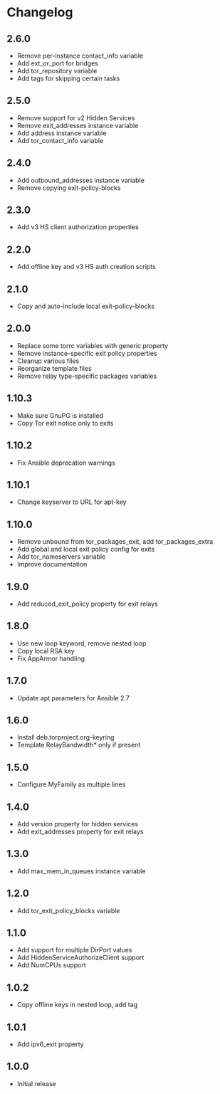 Changelog
=========

2.6.0
-----
* Remove per-instance contact_info variable
* Add ext_or_port for bridges
* Add tor_repository variable
* Add tags for skipping certain tasks

2.5.0
-----
* Remove support for v2 Hidden Services
* Remove exit_addresses instance variable
* Add address instance variable
* Add tor_contact_info variable

2.4.0
-----
* Add outbound_addresses instance variable
* Remove copying exit-policy-blocks

2.3.0
-----
* Add v3 HS client authorization properties

2.2.0
-----
* Add offline key and v3 HS auth creation scripts

2.1.0
-----
* Copy and auto-include local exit-policy-blocks

2.0.0
-----
* Replace some torrc variables with generic property
* Remove instance-specific exit policy properties
* Cleanup various files
* Reorganize template files
* Remove relay type-specific packages variables

1.10.3
------
* Make sure GnuPG is installed
* Copy Tor exit notice only to exits

1.10.2
------
* Fix Ansible deprecation warnings

1.10.1
------
* Change keyserver to URL for apt-key

1.10.0
------
* Remove unbound from tor_packages_exit, add tor_packages_extra
* Add global and local exit policy config for exits
* Add tor_nameservers variable
* Improve documentation

1.9.0
-----
* Add reduced_exit_policy property for exit relays

1.8.0
-----
* Use new loop keyword, remove nested loop
* Copy local RSA key
* Fix AppArmor handling

1.7.0
-----
* Update apt parameters for Ansible 2.7

1.6.0
-----
* Install deb.torproject.org-keyring
* Template RelayBandwidth* only if present

1.5.0
-----
* Configure MyFamily as multiple lines

1.4.0
-----
* Add version property for hidden services
* Add exit_addresses property for exit relays

1.3.0
-----
* Add max_mem_in_queues instance variable

1.2.0
-----
* Add tor_exit_policy_blocks variable

1.1.0
-----
* Add support for multiple DirPort values
* Add HiddenServiceAuthorizeClient support
* Add NumCPUs support

1.0.2
-----
* Copy offline keys in nested loop, add tag

1.0.1
-----
* Add ipv6_exit property

1.0.0
-----
* Initial release
